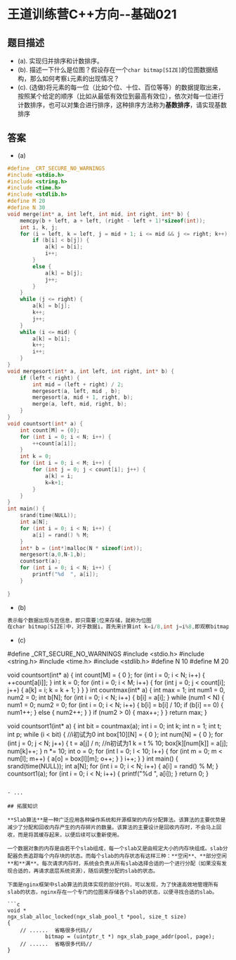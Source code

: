 # 王道训练营C++方向--基础021

## 题目描述

- (a). 实现归并排序和计数排序。
- (b). 描述一下什么是位图？假设存在一个`char bitmap[SIZE]`的位图数据结构，那么如何考察`i`元素的出现情况？
- (c). (选做)将元素的每一位（比如个位、十位、百位等等）的数据提取出来，按照某个给定的顺序（比如从最低有效位到最高有效位），依次对每一位进行计数排序，也可以对集合进行排序，这种排序方法称为**基数排序**，请实现基数排序

## 答案

- (a)

```c
#define _CRT_SECURE_NO_WARNINGS
#include <stdio.h>
#include <string.h>
#include <time.h>
#include <stdlib.h>
#define M 20
#define N 30
void merge(int* a, int left, int mid, int right, int* b) {
	memcpy(b + left, a + left, (right - left + 1)*sizeof(int));
	int i, k, j;
	for (i = left, k = left, j = mid + 1; i <= mid && j <= right; k++) {
		if (b[i] < b[j]) {
			a[k] = b[i];
			i++;
		}
		else {
			a[k] = b[j];
			j++;
		}
	}
	while (j <= right) {
		a[k] = b[j];
		k++;
		j++;
	}
	while (i <= mid) {
		a[k] = b[i];
		k++;
		i++;
	}
}
void mergesort(int* a, int left, int right, int* b) {
	if (left < right) {
		int mid = (left + right) / 2;
		mergesort(a, left, mid , b);
		mergesort(a, mid + 1, right, b);
		merge(a, left, mid, right, b);
	}
}
void countsort(int* a) {
	int count[M] = {0};
	for (int i = 0; i < N; i++) {
		++count[a[i]];
	}
	int k = 0;
	for (int i = 0; i < M; i++) {
		for (int j = 0; j < count[i]; j++) {
			a[k] = i;
			k=k+1;
		}
	}
}
int main() {
	srand(time(NULL));
	int a[N];
	for (int i = 0; i < N; i++) {
		a[i] = rand() % M;
	}
	int* b = (int*)malloc(N * sizeof(int));
	mergesort(a,0,N-1,b);
	countsort(a);
	for (int i = 0; i < N; i++) {
		printf("%d  ", a[i]);
	}
	
}
```

- (b)

```c
表示每个数据出现与否信息，即只需要1位来存储，就称为位图
在char bitmap[SIZE]中，对于数据i，首先来计算int k=i/8,int j=i%8,即观察bitmap[k-1]元素机器数的第j位，若为1则i存在，为0则不存在

```

- (c)

#define _CRT_SECURE_NO_WARNINGS
#include <stdio.h>
#include <string.h>
#include <time.h>
#include <stdlib.h>
#define N 10
#define M 20

void countsort(int* a) {
	int count[M] = { 0 };
	for (int i = 0; i < N; i++) {
		++count[a[i]];
	}
	int k = 0;
	for (int i = 0; i < M; i++) {
		for (int j = 0; j < count[i]; j++) {
			a[k] = i;
			k = k + 1;
		}
	}
}
int countmax(int* a) {
	int max = 1;
	int num1 = 0, num2 = 0;
	int b[N];
	for (int i = 0; i < N; i++) {
		b[i] = a[i];
	}
	while (num1 < N) {
		num1 = 0;
		num2 = 0;
		for (int i = 0; i < N; i++) {
			b[i] = b[i] / 10;
			if (b[i] == 0) {
				num1++;
			}
			else {
				num2++;
			}
		}
		if (num2 > 0) {
			max++;
		}
	}
	return max;
}

void countsort1(int* a) {
	int bit = countmax(a);
	int i = 0;
	int k;
	int n = 1;
	int t;
	int p;
	while (i < bit) {   //i初试为0
		int box[10][N] = { 0 };
		int num[N] = { 0 };
		for (int j = 0; j < N; j++) {
			t = a[j] / n;   //n初试为1
			k = t % 10;
			box[k][num[k]] = a[j];
			num[k]++;
		}
		n *= 10;
		int o = 0;
		for (int l = 0; l < 10; l++) {
			for (int m = 0; m < num[l]; m++) {
				a[o] = box[l][m];
				o++;
			}
		}
		i++;
	}
}
int main() {
	srand(time(NULL));
	int a[N];
	for (int i = 0; i < N; i++) {
		a[i] = rand() % M;
	}
	countsort1(a);
	for (int i = 0; i < N; i++) {
		printf("%d ", a[i]);
	}
	return 0;
}
```

- ...

## 拓展知识

**Slab算法**是一种广泛应用各种操作系统和开源框架的内存分配算法。该算法的主要优势是减少了分配和回收内存产生的内存碎片的数量。该算法的主要设计是回收内存时，不会马上回收，而是将其缓存起来，以便后续可以重新使用。

一个数据对象的内存是由若干个slab组成，每一个slab又是由规定大小的内存块组成。slab分配器负责追踪每个内存块的状态。而每个slab的内存状态有这样三种：**空闲**、**部分空闲**和**满**。每次请求内存时，系统会负责从所有slab选择合适的一个进行分配（如果没有发现合适的，再请求底层系统资源），随后调整分配的slab的状态。

下面是nginx框架中slab算法的具体实现的部分代码，可以发现，为了快速高效地管理所有slab的状态，nginx存在一个专门的位图来存储各个slab的状态，以便寻找合适的slab。

```c
void *
ngx_slab_alloc_locked(ngx_slab_pool_t *pool, size_t size)
{
	// ......  省略很多代码// 
            bitmap = (uintptr_t *) ngx_slab_page_addr(pool, page);
	// ......  省略很多代码//
}

```



